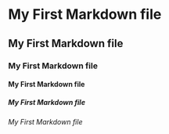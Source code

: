# My First Markdown file
## My First Markdown file
### My First Markdown file
#### My First Markdown file
##### My First Markdown file
###### My First Markdown file
